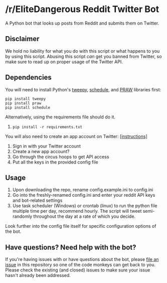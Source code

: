 # /r/EliteDangerous Reddit Twitter Bot

A Python bot that looks up posts from Reddit and submits them on Twitter.

## Disclaimer

We hold no liability for what you do with this script or what happens to you by using this script. Abusing this script *can* get you banned from Twitter, so make sure to read up on proper usage of the Twitter API.

## Dependencies

You will need to install Python's [tweepy](https://github.com/tweepy/tweepy), [schedule](https://pypi.org/project/schedule/), and [PRAW](https://praw.readthedocs.org/en/) libraries first:

    pip install tweepy
    pip install praw
    pip install schedule

Alternatively, using the requirements file should do it.
1. `pip install -r requirements.txt`
    
You will also need to create an app account on Twitter: [[instructions]](https://dev.twitter.com/apps)

1. Sign in with your Twitter account
2. Create a new app account?
3. Go through the circus hoops to get API access
4. Put all the keys in the provided config file

## Usage

1. Upon downloading the repo, rename config.example.ini to config.ini
2. Go into the freshly-renamed config.ini and enter your reddit API keys and bot-related settings
3. Use task scheduler (Windows) or crontab (linux) to run the python file multiple time per day, recommend hourly. The script will tweet semi-randomly throughout the day at a rate of which you decide.
 
Look further into the config file itself for specific configuration options of the bot.

## Have questions? Need help with the bot?

If you're having issues with or have questions about the bot, please [file an issue](https://github.com/EliteDangerous-Subreddit/reddit-twitter-bot/issues) in this repository so one of the code monkeys can get back to you. Please check the existing (and closed) issues to make sure your issue hasn't already been addressed.
